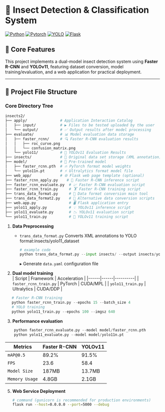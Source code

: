 # 🐞 Insect Detection & Classification System

[![Python](https://img.shields.io/badge/Python-3.8%2B-blue)](https://www.python.org/)
[![Pytorch](https://img.shields.io/badge/PyTorch-2.0+-red)](https://pytorch.org/)
[![YOLO](https://img.shields.io/badge/YOLOv11-ultralytics-green)](https://github.com/ultralytics/ultralytics)
[![Flask](https://img.shields.io/badge/Flask-API%20Ready-lightgrey)](https://flask.palletsprojects.com/)
## 🚀 Core Features
This project implements a dual-model insect detection system using &zwnj;**Faster R-CNN**&zwnj; and &zwnj;**YOLOv11**&zwnj;, featuring dataset conversion, model training/evaluation, and a web application for practical deployment.

---
## 📂 Project File Structure
### Core Directory Tree
```bash
insects2/
├── apply/               # Application Interaction Catalog
│   ├── input/           # ▶️ Files to be tested uploaded by the user
│   └── output/          # ✅ Output results after model processing
├── evaluate/            # 📊 Model evaluation data storage
│   ├── faster_rcnn/     # 🔍 Faster R-CNN evaluation results
│   │   ├── roc_curve.png
│   │   └── confusion_matrix.png
│   └── yolo11/          # 🚀 YOLOv11 Evaluation Results
├── insects/             # 🐛 Original data set storage (XML annotation)
├── model/               # 🤖 Pre-trained model 
│   ├── faster_rcnn.pth  # 🔥 PyTorch format model weights
│   └── yolo11n.pt       # ⚡ Ultralytics format model file
├── web_app/             # 🌐 Flask web page template (optional)
├── faster_rcnn_apply.py    # 🎯 Faster R-CNN inference script
├── faster_rcnn_evaluate.py  # 📈 Faster R-CNN evaluation script
├── faster_rcnn_train.py     # 🏋️ Faster R-CNN training script
├── trans_data_format.py     # 🔄 Data format conversion main tool
├── trans_data_format2.py    # 🔧 Alternative data conversion scripts
├── web.app.py               # 🖥️ Flask application entry
├── yolo11_apply.py          # 💡 YOLOv11 inference script
├── yolo11_evaluate.py       # 📉 YOLOv11 evaluation script
└── yolo11_train.py          # 🚂 YOLOv11 training script

```

1. &zwnj;**Data Preprocessing**&zwnj;  
   - `trans_data_format.py`
   Converts XML annotations to YOLO format:insects/yolo11_dataset
     ```python
     # example code
     python trans_data_format.py --input insects/ --output insects/yolo_dataset
     ```
     ▸ Generate `data.yaml` configuration file

2. &zwnj;**Dual model training**&zwnj;  
   | Script | Framework | Acceleration |
   |------|------|----------|
   | `faster_rcnn_train.py` | PyTorch | CUDA/MPL |
   | `yolo11_train.py` | Ultralytics | CUDA/DDP |
  ```python
     # Faster R-CNN training
     python faster_rcnn_train.py --epochs 15 --batch_size 4
     # YOLO training
     python yolo11_train.py --epochs 100 --imgsz 640
  ```
3. &zwnj;**Performance evaluation**&zwnj;
  ```python
      python faster_rcnn_evaluate.py --model model/faster_rcnn.pth
      python yolo11_evaluate.py --model model/yolo11n.pt
  ```

   | Metrics| Faster R-CNN | YOLOv11 |
   |------|------|----------|
   | `mAP@0.5` | 89.2%| 91.5% |
   | `FPS` | 23.6 | 58.4 |
   | `Model Size` | 187MB | 13.7MB |
   | `Memory Usage` | 4.8GB | 2.1GB |
   
5. &zwnj;**Web Service Deployment**&zwnj;  
   ```bash
   # command (gunicorn is recommended for production environments)
   flask run --host=0.0.0.0 --port=5000 --debug
   ```
